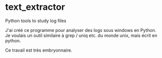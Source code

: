 # text_extractor
Python tools to study log files

J'ai créé ce programme pour analyser des logs sous windows en Python. Je voulais un outil similaire à grep / uniq etc. du monde unix, mais écrit en python.

Ce travail est très embryonnaire. 
